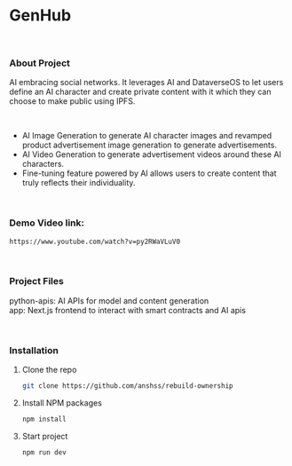 # GenHub

<br/>

### About Project
AI embracing social networks. It leverages AI and DataverseOS to let users define an AI character and create private content with it which they can choose to make public using IPFS.

<br />

- AI Image Generation to generate AI character images and revamped product advertisement image generation to generate advertisements.
- AI Video Generation to generate advertisement videos around these AI characters.
- Fine-tuning feature powered by AI allows users to create content that truly reflects their individuality.

<br/>

### Demo Video link:
```sh
https://www.youtube.com/watch?v=py2RWaVLuV0
```

<br/>

### Project Files
python-apis: AI APIs for model and content generation <br />
app: Next.js frontend to interact with smart contracts and AI apis <br />

<br />

### Installation

1. Clone the repo
   ```sh
   git clone https://github.com/anshss/rebuild-ownership
   
   ```
2. Install NPM packages
   ```sh
   npm install
   ```
   
3. Start project
   ```sh
   npm run dev
   ```

